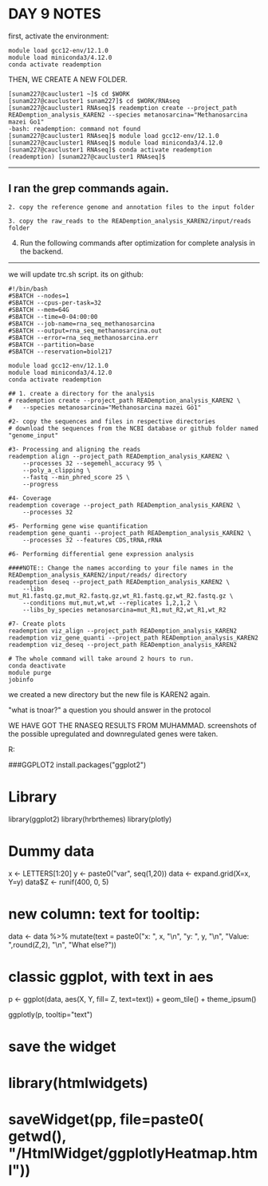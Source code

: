 DAY 9 NOTES
=
first, activate the environment:
```
module load gcc12-env/12.1.0
module load miniconda3/4.12.0
conda activate reademption
```
THEN, WE CREATE A NEW FOLDER.
```
[sunam227@caucluster1 ~]$ cd $WORK
[sunam227@caucluster1 sunam227]$ cd $WORK/RNAseq
[sunam227@caucluster1 RNAseq]$ reademption create --project_path READemption_analysis_KAREN2 --species metanosarcina="Methanosarcina mazei Go1"
-bash: reademption: command not found
[sunam227@caucluster1 RNAseq]$ module load gcc12-env/12.1.0
[sunam227@caucluster1 RNAseq]$ module load miniconda3/4.12.0
[sunam227@caucluster1 RNAseq]$ conda activate reademption
(reademption) [sunam227@caucluster1 RNAseq]$ 
```
--------------
I ran the grep commands again.
--------------
    2. copy the reference genome and annotation files to the input folder

    3. copy the raw_reads to the READemption_analysis_KAREN2/input/reads folder

4. Run the following commands after optimization for complete analysis in the backend.
--------------
we will update trc.sh script. its on github:

```
#!/bin/bash
#SBATCH --nodes=1
#SBATCH --cpus-per-task=32
#SBATCH --mem=64G
#SBATCH --time=0-04:00:00
#SBATCH --job-name=rna_seq_methanosarcina
#SBATCH --output=rna_seq_methanosarcina.out
#SBATCH --error=rna_seq_methanosarcina.err
#SBATCH --partition=base
#SBATCH --reservation=biol217

module load gcc12-env/12.1.0
module load miniconda3/4.12.0
conda activate reademption

## 1. create a directory for the analysis
# reademption create --project_path READemption_analysis_KAREN2 \
# 	--species metanosarcina="Methanosarcina mazei Gö1"

#2- copy the sequences and files in respective directories
# download the sequences from the NCBI database or github folder named "genome_input"

#3- Processing and aligning the reads
reademption align --project_path READemption_analysis_KAREN2 \
	--processes 32 --segemehl_accuracy 95 \
	--poly_a_clipping \
	--fastq --min_phred_score 25 \
	--progress

#4- Coverage
reademption coverage --project_path READemption_analysis_KAREN2 \
	--processes 32

#5- Performing gene wise quantification
reademption gene_quanti --project_path READemption_analysis_KAREN2 \
	--processes 32 --features CDS,tRNA,rRNA 

#6- Performing differential gene expression analysis 

####NOTE:: Change the names according to your file names in the READemption_analysis_KAREN2/input/reads/ directory
reademption deseq --project_path READemption_analysis_KAREN2 \
	--libs mut_R1.fastq.gz,mut_R2.fastq.gz,wt_R1.fastq.gz,wt_R2.fastq.gz \
	--conditions mut,mut,wt,wt --replicates 1,2,1,2 \
	--libs_by_species metanosarcina=mut_R1,mut_R2,wt_R1,wt_R2

#7- Create plots 
reademption viz_align --project_path READemption_analysis_KAREN2
reademption viz_gene_quanti --project_path READemption_analysis_KAREN2
reademption viz_deseq --project_path READemption_analysis_KAREN2

# The whole command will take around 2 hours to run.
conda deactivate
module purge
jobinfo
```
we created a new directory but the new file is KAREN2 again.

"what is tnoar?"
a question you should answer in the protocol

WE HAVE GOT THE RNASEQ RESULTS FROM MUHAMMAD.
screenshots of the possible upregulated and downregulated genes were taken.

R:


###GGPLOT2
install.packages("ggplot2")
# Library
library(ggplot2)
library(hrbrthemes)
library(plotly)

# Dummy data
x <- LETTERS[1:20]
y <- paste0("var", seq(1,20))
data <- expand.grid(X=x, Y=y)
data$Z <- runif(400, 0, 5)

# new column: text for tooltip:
data <- data %>%
  mutate(text = paste0("x: ", x, "\n", "y: ", y, "\n", "Value: ",round(Z,2), "\n", "What else?"))

# classic ggplot, with text in aes
p <- ggplot(data, aes(X, Y, fill= Z, text=text)) + 
  geom_tile() +
  theme_ipsum()

ggplotly(p, tooltip="text")

# save the widget
# library(htmlwidgets)
# saveWidget(pp, file=paste0( getwd(), "/HtmlWidget/ggplotlyHeatmap.html"))



